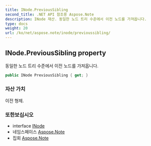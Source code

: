 ```yaml
---
title: INode.PreviousSibling
second_title: .NET API 참조용 Aspose.Note
description: INode 재산. 동일한 노드 트리 수준에서 이전 노드를 가져옵니다.
type: docs
weight: 20
url: /ko/net/aspose.note/inode/previoussibling/
---
```

## INode.PreviousSibling property

동일한 노드 트리 수준에서 이전 노드를 가져옵니다.

```csharp
public INode PreviousSibling { get; }
```

### 자산 가치

이전 형제.

### 또한보십시오

* interface [INode](../)
* 네임스페이스 [Aspose.Note](../../inode/)
* 집회 [Aspose.Note](../../../)


